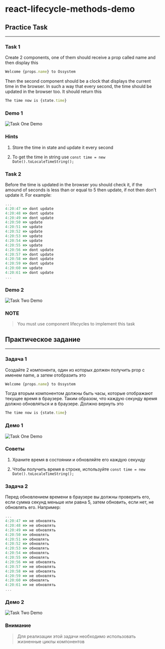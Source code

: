# react-lifecycle-methods-demo

## Practice Task

---

### Task 1

Create 2 components, one of them should receive a prop called name and then display this

```javascript
Welcome {props.name} to Ossystem
```

Then the second component should be a clock that displays the current time in the browser. In such a way that every second, the time should be updated in the browser too. It should return this

```javascript
The time now is {state.time}
```

### Demo 1

![Task One Demo](https://github.com/rotimi-best/react-lifecycle-methods-demo/blob/master/src/assets/task_1.gif)

### Hints

1. Store the time in state and update it every second

2. To get the time in string use `const time = new Date().toLocaleTimeString();`

### Task 2

Before the time is updated in the browser you should check it, if the amound of seconds is less than or equal to 5 then update, if not then don't update it. For example:

```javascript
...
4:20:47 => dont update
4:20:48 => dont update
4:20:49 => dont update
4:20:50 => update
4:20:51 => update
4:20:52 => update
4:20:53 => update
4:20:54 => update
4:20:55 => update
4:20:56 => dont update
4:20:57 => dont update
4:20:58 => dont update
4:20:59 => dont update
4:20:60 => update
4:20:61 => dont update
...
```

### Demo 2

![Task Two Demo](https://github.com/rotimi-best/react-lifecycle-methods-demo/blob/master/src/assets/task_2.gif)

### NOTE

> You must use component lifecycles to implement this task

## Практическое задание

---

### Задача 1

Создайте 2 компонента, один из которых должен получить prop с именем name, а затем отобразить это

```javascript
Welcome {props.name} to Ossystem
```

Тогда вторым компонентом должны быть часы, которые отображают текущее время в браузере. Таким образом, что каждую секунду время должно обновляться и в браузере. Должно вернуть это

```javascript
The time now is {state.time}
```

### Демо 1

![Task One Demo](https://github.com/rotimi-best/react-lifecycle-methods-demo/blob/master/src/assets/task_1.gif)

### Советы

1. Храните время в состоянии и обновляйте его каждую секунду

2. Чтобы получить время в строке, используйте `const time = new Date().toLocaleTimeString();`

### Задача 2

Перед обновлением времени в браузере вы должны проверить его, если сумма секунд меньше или равна 5, затем обновить, если нет, не обновлять его. Например:

```javascript
...
4:20:47 => не обновлять
4:20:48 => не обновлять
4:20:49 => не обновлять
4:20:50 => обновлять
4:20:51 => обновлять
4:20:52 => обновлять
4:20:53 => обновлять
4:20:54 => обновлять
4:20:55 => обновлять
4:20:56 => не обновлять
4:20:57 => не обновлять
4:20:58 => не обновлять
4:20:59 => не обновлять
4:20:60 => обновлять
4:20:61 => не обновлять
...
```

### Демо 2

![Task Two Demo](https://github.com/rotimi-best/react-lifecycle-methods-demo/blob/master/src/assets/task_2.gif)

### Внимание

> Для реализации этой задачи необходимо использовать жизненные циклы компонентов
